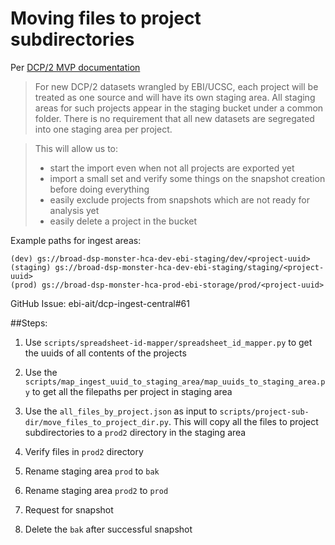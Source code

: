 # Moving files to project subdirectories

Per [DCP/2 MVP documentation](https://docs.google.com/document/d/1NsibP8g-NeLnksxlcBWQsSj5Zg_uimCDaAF1qB_qkjg/edit?ts=5ec6e28b&pli=1#heading=h.926y8csy88ms)
> For new DCP/2 datasets wrangled by EBI/UCSC, each project will be treated as one source and will have its own staging area. All staging areas for such projects appear in the staging bucket under a common folder. There is no requirement that all new datasets are segregated into one staging area per project.

> This will allow us to:
>    * start the import even when not all projects are exported yet
>    * import a small set and verify some things on the snapshot creation before doing everything
>    * easily exclude projects from snapshots which are not ready for analysis yet
>    * easily delete a project in the bucket

Example paths for ingest areas:
```
(dev) gs://broad-dsp-monster-hca-dev-ebi-staging/dev/<project-uuid>
(staging) gs://broad-dsp-monster-hca-dev-ebi-staging/staging/<project-uuid>
(prod) gs://broad-dsp-monster-hca-prod-ebi-storage/prod/<project-uuid>

```

GitHub Issue: ebi-ait/dcp-ingest-central#61

##Steps:
1. Use `scripts/spreadsheet-id-mapper/spreadsheet_id_mapper.py` to get the uuids of all contents of the projects

1. Use the `scripts/map_ingest_uuid_to_staging_area/map_uuids_to_staging_area.py`  to get all the filepaths per project in staging area

1. Use the `all_files_by_project.json` as input to `scripts/project-sub-dir/move_files_to_project_dir.py`. This will copy all the files to project subdirectories to a `prod2` directory in the staging area

1. Verify files in `prod2` directory

1. Rename staging area `prod` to `bak`

1. Rename staging area `prod2` to `prod`

1. Request for snapshot

1. Delete the `bak` after successful snapshot 